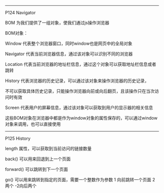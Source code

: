 -------
P124 Navigator

BOM 为我们提供了一组对象，使我们通过js操作浏览器

BOM对象：

Window 代表整个浏览器窗口，同时window也是网页中的全局对象

Navigator 代表当前浏览器信息，通过该对象可以识别不同的浏览器

Location 代表当前浏览器的地址栏信息，通过这个对象可以获取地址栏信息或者跳转

History 代表浏览器的历史记录，可以通过该对象来操作浏览器的历史记录，

不可以获取具体历史记录，只能操作浏览器向前或向后翻页，且该操作只在当次访问时有效

Screen 代表用户的屏幕信息，通过该对象可以获取到用户的显示器的相关信息

这些BOM对象在浏览器中都是作为window对象的属性保存的，可以通过window对象来调用，也可以直接使用

-------
P125 History

length 属性，可以获取到当前访问的链接数量

back() 可以用来回退到上一个页面

forward() 可以跳转到下一个页面

go() 可以用来跳转到指定的页面，需要一个整数作为参数 1 向前跳转一个页面 2 两个 -2向后两个
